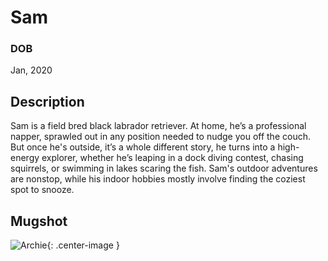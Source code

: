 # Sam

### DOB

Jan, 2020

## Description

Sam is a field bred black labrador retriever. At home, he’s a professional napper, sprawled out in any position needed to nudge you off the couch. But once he's outside, it’s a whole different story, he turns into a high-energy explorer, whether he’s leaping in a dock diving contest, chasing squirrels, or swimming in lakes scaring the fish. Sam's outdoor adventures are nonstop, while his indoor hobbies mostly involve finding the coziest spot to snooze.

## Mugshot

![Archie](assets/image/sam.jpg){: .center-image }



